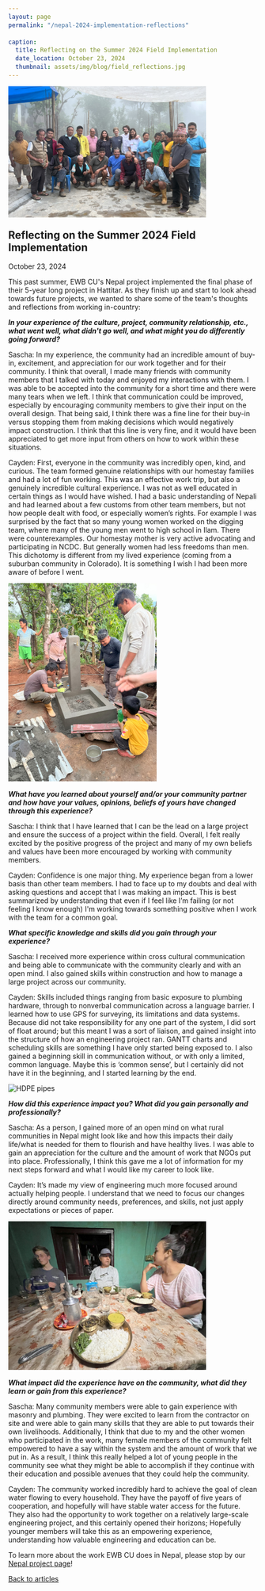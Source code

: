 ```yaml
---
layout: page
permalink: "/nepal-2024-implementation-reflections"

caption:
  title: Reflecting on the Summer 2024 Field Implementation
  date_location: October 23, 2024
  thumbnail: assets/img/blog/field_reflections.jpg
---
```


<img src="assets/img/blog/field_reflections.jpg" alt="Hattitar Crew" width="400"/>

<div style="margin-top:-10px">
	<h2 class="section-heading text-uppercase">Reflecting on the Summer 2024 Field Implementation</h2>
</div>

<div>
  <p class="text-muted">October 23, 2024</p>
</div>

This past summer, EWB CU's Nepal project implemented the final phase of their 5-year long project in Hattitar. As they finish up and start to look ahead towards future projects, we wanted to share some of the team's thoughts and reflections from working in-country:

<b><i>In your experience of the culture, project, community relationship, etc., what went well, what didn't go well, and what might you do differently going forward?</i></b> 

Sascha: In my experience, the community had an incredible amount of buy-in, excitement, and appreciation for our work together and for their community. I think that overall, I made many friends with community members that I talked with today and enjoyed my interactions with them. I was able to be accepted into the community for a short time and there were many tears when we left.  I think that communication could be improved, especially by encouraging community members to give their input on the overall design. That being said, I think there was a fine line for their buy-in versus stopping them from making decisions which would negatively impact construction. I think that this line is very fine, and it would have been appreciated to get more input from others on how to work within these situations.  

Cayden: First, everyone in the community was incredibly open, kind, and curious. The team formed genuine relationships with our homestay families and had a lot of fun working. This was an effective work trip, but also a genuinely incredible cultural experience. I was not as well educated in certain things as I would have wished. I had a basic understanding of Nepali and had learned about a few customs from other team members, but not how people dealt with food, or especially women’s rights. For example I was surprised by the fact that so many young women worked on the digging team, where many of the young men went to high school in Ilam. There were counterexamples. Our homestay mother is very active advocating and participating in NCDC. But generally women had less freedoms than men. This dichotomy is different from my lived experience (coming from a suburban community in Colorado). It is something I wish I had been more aware of before I went.  

<img src="assets/img/blog/field_reflections_tapstand.jpg" alt="Tapstands in Hattitar" width="300"/>

<b><i>What have you learned about yourself and/or your community partner and how have your values, opinions, beliefs of yours have changed through this experience?</i></b> 

Sascha: I think that I have learned that I can be the lead on a large project and ensure the success of a project within the field. Overall, I felt really excited by the positive progress of the project and many of my own beliefs and values have been more encouraged by working with community members.  

Cayden: Confidence is one major thing. My experience began from a lower basis than other team members. I had to face up to my doubts and deal with asking questions and accept that I was making an impact. This is best summarized by understanding that even if I feel like I’m failing (or not feeling I know enough) I'm working towards something positive when I work with the team for a common goal. 

<b><i>What specific knowledge and skills did you gain through your experience?</i></b> 

Sascha: I received more experience within cross cultural communication and being able to communicate with the community clearly and with an open mind. I also gained skills within construction and how to manage a large project across our community.  

Cayden: Skills included things ranging from basic exposure to plumbing hardware, through to nonverbal communication across a language barrier. I learned how to use GPS for surveying, its limitations and data systems. Because did not take responsibility for any one part of the system, I did sort of float around; but this meant I was a sort of liaison, and gained insight into the structure of how an engineering project ran. GANTT charts and scheduling skills are something I have only started being exposed to. I also gained a beginning skill in communication without, or with only a limited, common language. Maybe this is ‘common sense’, but I certainly did not have it in the beginning, and I started learning by the end. 

<img src="assets/img/blog/field_reflections_piping.jpg" alt="HDPE pipes" width="400"/>

<b><i>How did this experience impact you? What did you gain personally and professionally?</i></b> 

Sascha: As a person, I gained more of an open mind on what rural communities in Nepal might look like and how this impacts their daily life/what is needed for them to flourish and have healthy lives. I was able to gain an appreciation for the culture and the amount of work that NGOs put into place. Professionally, I think this gave me a lot of information for my next steps forward and what I would like my career to look like.  

Cayden: It’s made my view of engineering much more focused around actually helping people. I understand that we need to focus our changes directly around community needs, preferences, and skills, not just apply expectations or pieces of paper. 

<img src="assets/img/blog/field_reflections_dinner.jpg" alt="Dinner in Hattitar" width="400"/>

<b><i>What impact did the experience have on the community, what did they learn or gain from this experience?</i></b> 

Sascha: Many community members were able to gain experience with masonry and plumbing. They were excited to learn from the contractor on site and were able to gain many skills that they are able to put towards their own livelihoods. Additionally, I think that due to my and the other women who participated in the work, many female members of the community felt empowered to have a say within the system and the amount of work that we put in. As a result, I think this really helped a lot of young people in the community see what they might be able to accomplish if they continue with their education and possible avenues that they could help the community.  

Cayden: The community worked incredibly hard to achieve the goal of clean water flowing to every household. They have the payoff of five years of cooperation, and hopefully will have stable water access for the future. They also had the opportunity to work together on a relatively large-scale engineering project, and this certainly opened their horizons; Hopefully younger members will take this as an empowering experience, understanding how valuable engineering and education can be. 

To learn more about the work EWB CU does in Nepal, please stop by our <a href="/ewbcu/Nepal-Project">Nepal project page</a>!

<a href="/ewbcu/#blog"><u>Back to articles</u></a>